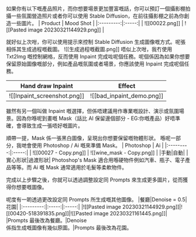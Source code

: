 如果你有以下嘅產品照片，而你想要場景更加豐富嘅話，你可以預訂一個攝影棚拍攝一些氛圍營造照片或者你可以使用 Stable Diffusion，在前往攝影棚之前為你創造一些圖片。
| Product | Mood Shot |
|:---------:|:-----:|
| ![[00022.png]] | ![[Pasted image 20230321144929.png]] |

就好似上次咁，你可以使用提示來控制 Stable Diffusion 生成圖像嘅方式。呢張相係其生成過程嘅截圖。
![[生成過程嘅截圖.png]]
唔似上次咁，我冇使用 Txt2Img 嘅控制網格，反而使用 Inpaint 完成咗呢個任務。呢個係因為如果你想要保留原始圖像嘅部分，例如產品嘅氛圍或者場景，你應該使用 Inpaint 完成呢個任務。

| Hand draw Inpaint | Effect |
|:---------:|:-----:|
| ![[Inpaint_screenshot.png]] | ![[bad_inpaint_demo.png]] |
雖然有另一個叫做 Inpaint 嘅選擇，但係唔建議用作專業嘅設計、演示或氛圍場景。因為你喺呢到畫嘅 Mask（話比 AI 保留邊個部分 - EG:你嘅產品）好唔準確，會導致生成一張唔好嘅圖片。

順帶一提，Mask 係一張黑白圖像，呈現出你想要保留嘅物體形狀。
喺呢一部分，我哋會使用 Photoshop / Ai 嘅來準備 Mask。
| Photoshop | Ai |
|:---------:|:-----:|
| ![[00027 - Copy.png]] | ![[wine_mask - Copy.png]] |
|手動|自動|
|實心形狀|過渡形狀|
Photoshop's Mask 適合用喺硬物件例如汽車、瓶子、電子產品等等。而 Ai 嘅 Mask 通常適用於毛髮等柔軟物件。

完成以上步驟之後，你就可以透過調整設定同 Prompts 來生成更多圖片，從而獲得你想要嘅圖像。

呢度有一啲透過更改設定同 Prompts 所生成嘅其他圖像。
|餐廳|Denoise = 0.5|花園|
|:---------:|:-----:|:-----:|
|![[Pasted image 20230321144929.png]]|![[00420-518391835.png]]|![[Pasted image 20230321161445.png]]|  
|Prompts 最後改為餐廳。|Denoise <br>係指生成嘅圖像有幾似原圖。|Prompts 最後改為花園。
